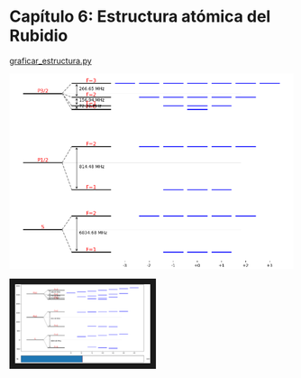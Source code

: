 # Capítulo 6: Estructura atómica del Rubidio


[graficar_estructura.py](graficar_estructura.py)


![Ejemplos](graficar_estructura_01.png "Ejemplo de gráfico")


<img src="graficar_estructura_02.png"
alt="IMAGE ALT TEXT HERE" width="240" border="10" />
